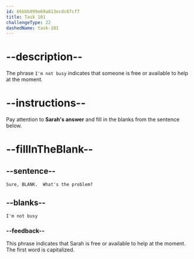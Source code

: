 ```yaml
---
id: 66bbb899e69a813ecdc67cf7
title: Task 101
challengeType: 22
dashedName: task-101
---
```


<!-- Audio Reference:
Sarah: Sure, I'm not busy. What's the problem? -->

# --description--

The phrase `I'm not busy` indicates that someone is free or available to help at the moment.

# --instructions--

Pay attention to **Sarah's answer** and fill in the blanks from the sentence below.

# --fillInTheBlank--

## --sentence--

`Sure, BLANK.  What's the problem?`

## --blanks--

`I'm not busy`

### --feedback--

This phrase indicates that Sarah is free or available to help at the moment. The first word is capitalized.
